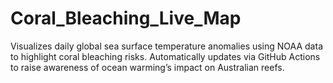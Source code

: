 # Coral_Bleaching_Live_Map
Visualizes daily global sea surface temperature anomalies using NOAA data to highlight coral bleaching risks. Automatically updates via GitHub Actions to raise awareness of ocean warming’s impact on Australian reefs.
